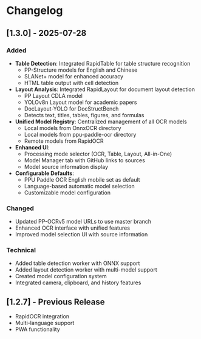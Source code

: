 # Changelog

## [1.3.0] - 2025-07-28

### Added
- **Table Detection**: Integrated RapidTable for table structure recognition
  - PP-Structure models for English and Chinese
  - SLANet+ model for enhanced accuracy
  - HTML table output with cell detection
- **Layout Analysis**: Integrated RapidLayout for document layout detection
  - PP Layout CDLA model
  - YOLOv8n Layout model for academic papers
  - DocLayout-YOLO for DocStructBench
  - Detects text, titles, tables, figures, and formulas
- **Unified Model Registry**: Centralized management of all OCR models
  - Local models from OnnxOCR directory
  - Local models from ppu-paddle-ocr directory  
  - Remote models from RapidOCR
- **Enhanced UI**: 
  - Processing mode selector (OCR, Table, Layout, All-in-One)
  - Model Manager tab with GitHub links to sources
  - Model source information display
- **Configurable Defaults**: 
  - PPU Paddle OCR English mobile set as default
  - Language-based automatic model selection
  - Customizable model configuration

### Changed
- Updated PP-OCRv5 model URLs to use master branch
- Enhanced OCR interface with unified features
- Improved model selection UI with source information

### Technical
- Added table detection worker with ONNX support
- Added layout detection worker with multi-model support
- Created model configuration system
- Integrated camera, clipboard, and history features

## [1.2.7] - Previous Release
- RapidOCR integration
- Multi-language support
- PWA functionality